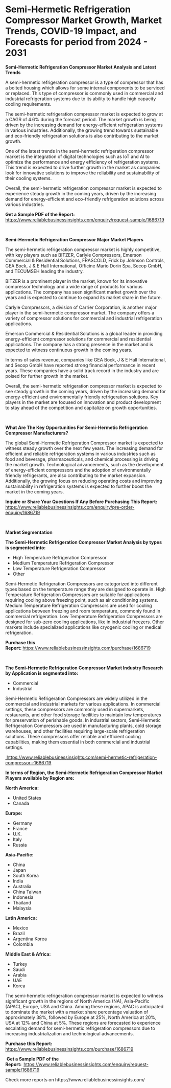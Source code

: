 <p><h1>Semi-Hermetic Refrigeration Compressor Market Growth, Market Trends, COVID-19 Impact, and Forecasts for period from 2024 - 2031</h1></p><p><strong>Semi-Hermetic Refrigeration Compressor Market Analysis and Latest Trends</strong></p>
<p><p>A semi-hermetic refrigeration compressor is a type of compressor that has a bolted housing which allows for some internal components to be serviced or replaced. This type of compressor is commonly used in commercial and industrial refrigeration systems due to its ability to handle high capacity cooling requirements.</p><p>The semi-hermetic refrigeration compressor market is expected to grow at a CAGR of 4.6% during the forecast period. The market growth is being driven by the increasing demand for energy-efficient refrigeration systems in various industries. Additionally, the growing trend towards sustainable and eco-friendly refrigeration solutions is also contributing to the market growth.</p><p>One of the latest trends in the semi-hermetic refrigeration compressor market is the integration of digital technologies such as IoT and AI to optimize the performance and energy efficiency of refrigeration systems. This trend is expected to drive further growth in the market as companies look for innovative solutions to improve the reliability and sustainability of their cooling systems.</p><p>Overall, the semi-hermetic refrigeration compressor market is expected to experience steady growth in the coming years, driven by the increasing demand for energy-efficient and eco-friendly refrigeration solutions across various industries.</p></p>
<p><strong>Get a Sample PDF of the Report:&nbsp;</strong> <a href="https://www.reliablebusinessinsights.com/enquiry/request-sample/1686719">https://www.reliablebusinessinsights.com/enquiry/request-sample/1686719</a></p>
<p>&nbsp;</p>
<p><strong>Semi-Hermetic Refrigeration Compressor Major Market Players</strong></p>
<p><p>The semi-hermetic refrigeration compressor market is highly competitive, with key players such as BITZER, Carlyle Compressors, Emerson Commercial & Residential Solutions, FRASCOLD, Frick by Johnson Controls, GEA Bock, J & E Hall International, Officine Mario Dorin Spa, Secop GmbH, and TECUMSEH leading the industry.</p><p>BITZER is a prominent player in the market, known for its innovative compressor technology and a wide range of products for various applications. The company has seen significant market growth over the years and is expected to continue to expand its market share in the future.</p><p>Carlyle Compressors, a division of Carrier Corporation, is another major player in the semi-hermetic compressor market. The company offers a variety of compressor solutions for commercial and industrial refrigeration applications.</p><p>Emerson Commercial & Residential Solutions is a global leader in providing energy-efficient compressor solutions for commercial and residential applications. The company has a strong presence in the market and is expected to witness continuous growth in the coming years.</p><p>In terms of sales revenue, companies like GEA Bock, J & E Hall International, and Secop GmbH have reported strong financial performance in recent years. These companies have a solid track record in the industry and are poised for further growth in the market.</p><p>Overall, the semi-hermetic refrigeration compressor market is expected to see steady growth in the coming years, driven by the increasing demand for energy-efficient and environmentally friendly refrigeration solutions. Key players in the market are focused on innovation and product development to stay ahead of the competition and capitalize on growth opportunities.</p></p>
<p>&nbsp;</p>
<p><strong>What Are The Key Opportunities For Semi-Hermetic Refrigeration Compressor Manufacturers?</strong></p>
<p><p>The global Semi-Hermetic Refrigeration Compressor market is expected to witness steady growth over the next few years. The increasing demand for efficient and reliable refrigeration systems in various industries such as food and beverage, pharmaceuticals, and chemical processing is driving the market growth. Technological advancements, such as the development of energy-efficient compressors and the adoption of environmentally friendly refrigerants, are also contributing to the market expansion. Additionally, the growing focus on reducing operating costs and improving sustainability in refrigeration systems is expected to further boost the market in the coming years.</p></p>
<p><strong>Inquire or Share Your Questions If Any Before Purchasing This Report:</strong> <a href="https://www.reliablebusinessinsights.com/enquiry/pre-order-enquiry/1686719">https://www.reliablebusinessinsights.com/enquiry/pre-order-enquiry/1686719</a></p>
<p>&nbsp;</p>
<p><strong>Market Segmentation</strong></p>
<p><strong>The Semi-Hermetic Refrigeration Compressor Market Analysis by types is segmented into:</strong></p>
<p><ul><li>High Temperature Refrigeration Compressor</li><li>Medium Temperature Refrigeration Compressor</li><li>Low Temperature Refrigeration Compressor</li><li>Other</li></ul></p>
<p><p>Semi-Hermetic Refrigeration Compressors are categorized into different types based on the temperature range they are designed to operate in. High Temperature Refrigeration Compressors are suitable for applications requiring cooling above freezing point, such as air conditioning systems. Medium Temperature Refrigeration Compressors are used for cooling applications between freezing and room temperature, commonly found in commercial refrigeration. Low Temperature Refrigeration Compressors are designed for sub-zero cooling applications, like in industrial freezers. Other markets include specialized applications like cryogenic cooling or medical refrigeration.</p></p>
<p><strong>Purchase this Report:&nbsp;</strong><a href="https://www.reliablebusinessinsights.com/purchase/1686719">https://www.reliablebusinessinsights.com/purchase/1686719</a></p>
<p>&nbsp;</p>
<p><strong>The Semi-Hermetic Refrigeration Compressor Market Industry Research by Application is segmented into:</strong></p>
<p><ul><li>Commercial</li><li>Industrial</li></ul></p>
<p><p>Semi-Hermetic Refrigeration Compressors are widely utilized in the commercial and industrial markets for various applications. In commercial settings, these compressors are commonly used in supermarkets, restaurants, and other food storage facilities to maintain low temperatures for preservation of perishable goods. In industrial sectors, Semi-Hermetic Refrigeration Compressors are used in manufacturing plants, cold storage warehouses, and other facilities requiring large-scale refrigeration solutions. These compressors offer reliable and efficient cooling capabilities, making them essential in both commercial and industrial settings.</p></p>
<p><a href="https://www.reliablebusinessinsights.com/semi-hermetic-refrigeration-compressor-r1686719">&nbsp;https://www.reliablebusinessinsights.com/semi-hermetic-refrigeration-compressor-r1686719</a></p>
<p><strong>In terms of Region, the Semi-Hermetic Refrigeration Compressor Market Players available by Region are:</strong></p>
<p>
    <p> <strong> North America: </strong>
        <ul>
            <li>United States</li>
            <li>Canada</li>
        </ul>
        </p> 
    <p> <strong> Europe: </strong>
        <ul>
            <li>Germany</li>
            <li>France</li>
            <li>U.K.</li>
            <li>Italy</li>
            <li>Russia</li>
        </ul>
        </p> 
    <p> <strong> Asia-Pacific: </strong>
        <ul>
            <li>China</li>
            <li>Japan</li>
            <li>South Korea</li>
            <li>India</li>
            <li>Australia</li>
            <li>China Taiwan</li>
            <li>Indonesia</li>
            <li>Thailand</li>
            <li>Malaysia</li>
        </ul>
        </p> 
    <p> <strong> Latin America: </strong>
        <ul>
            <li>Mexico</li>
            <li>Brazil</li>
            <li>Argentina Korea</li>
            <li>Colombia</li>
        </ul>
        </p> 
    <p> <strong> Middle East & Africa: </strong>
        <ul>
            <li>Turkey</li>
            <li>Saudi</li>
            <li>Arabia</li>
            <li>UAE</li>
            <li>Korea</li>
        </ul>
    </p>
    </p>
<p><p>The semi-hermetic refrigeration compressor market is expected to witness significant growth in the regions of North America (NA), Asia-Pacific (APAC), Europe, USA and China. Among these regions, APAC is anticipated to dominate the market with a market share percentage valuation of approximately 38%, followed by Europe at 25%, North America at 20%, USA at 12% and China at 5%. These regions are forecasted to experience escalating demand for semi-hermetic refrigeration compressors due to increasing industrialization and technological advancements.</p></p>
<p><strong>Purchase this Report: </strong><a href="https://www.reliablebusinessinsights.com/purchase/1686719">https://www.reliablebusinessinsights.com/purchase/1686719</a></p>
<p>&nbsp;<strong>Get a Sample PDF of the Report:&nbsp;&nbsp;</strong><a href="https://www.reliablebusinessinsights.com/enquiry/request-sample/1686719">https://www.reliablebusinessinsights.com/enquiry/request-sample/1686719</a></p>
<p><strong></strong></p>
<p>Check more reports on https://www.reliablebusinessinsights.com/</p>